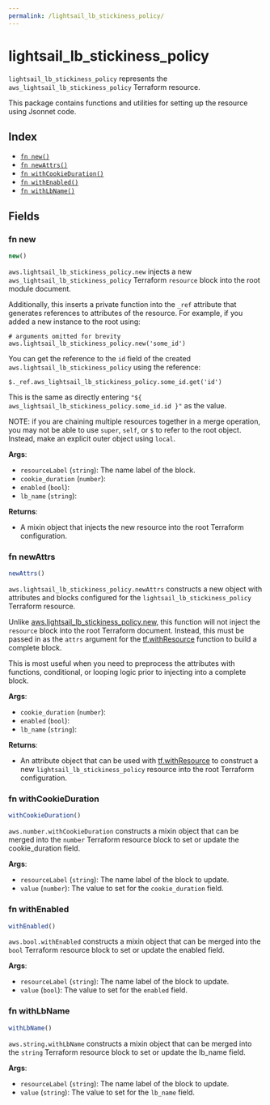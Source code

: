 ```yaml
---
permalink: /lightsail_lb_stickiness_policy/
---
```


# lightsail_lb_stickiness_policy

`lightsail_lb_stickiness_policy` represents the `aws_lightsail_lb_stickiness_policy` Terraform resource.



This package contains functions and utilities for setting up the resource using Jsonnet code.


## Index

* [`fn new()`](#fn-new)
* [`fn newAttrs()`](#fn-newattrs)
* [`fn withCookieDuration()`](#fn-withcookieduration)
* [`fn withEnabled()`](#fn-withenabled)
* [`fn withLbName()`](#fn-withlbname)

## Fields

### fn new

```ts
new()
```


`aws.lightsail_lb_stickiness_policy.new` injects a new `aws_lightsail_lb_stickiness_policy` Terraform `resource`
block into the root module document.

Additionally, this inserts a private function into the `_ref` attribute that generates references to attributes of the
resource. For example, if you added a new instance to the root using:

    # arguments omitted for brevity
    aws.lightsail_lb_stickiness_policy.new('some_id')

You can get the reference to the `id` field of the created `aws.lightsail_lb_stickiness_policy` using the reference:

    $._ref.aws_lightsail_lb_stickiness_policy.some_id.get('id')

This is the same as directly entering `"${ aws_lightsail_lb_stickiness_policy.some_id.id }"` as the value.

NOTE: if you are chaining multiple resources together in a merge operation, you may not be able to use `super`, `self`,
or `$` to refer to the root object. Instead, make an explicit outer object using `local`.

**Args**:
  - `resourceLabel` (`string`): The name label of the block.
  - `cookie_duration` (`number`): 
  - `enabled` (`bool`): 
  - `lb_name` (`string`): 

**Returns**:
- A mixin object that injects the new resource into the root Terraform configuration.


### fn newAttrs

```ts
newAttrs()
```


`aws.lightsail_lb_stickiness_policy.newAttrs` constructs a new object with attributes and blocks configured for the `lightsail_lb_stickiness_policy`
Terraform resource.

Unlike [aws.lightsail_lb_stickiness_policy.new](#fn-lightsail_lb_stickiness_policynew), this function will not inject the `resource`
block into the root Terraform document. Instead, this must be passed in as the `attrs` argument for the
[tf.withResource](https://github.com/tf-libsonnet/core/tree/main/docs#fn-withresource) function to build a complete block.

This is most useful when you need to preprocess the attributes with functions, conditional, or looping logic prior to
injecting into a complete block.

**Args**:
  - `cookie_duration` (`number`): 
  - `enabled` (`bool`): 
  - `lb_name` (`string`): 

**Returns**:
  - An attribute object that can be used with [tf.withResource](https://github.com/tf-libsonnet/core/tree/main/docs#fn-withresource) to construct a new `lightsail_lb_stickiness_policy` resource into the root Terraform configuration.


### fn withCookieDuration

```ts
withCookieDuration()
```

`aws.number.withCookieDuration` constructs a mixin object that can be merged into the `number`
Terraform resource block to set or update the cookie_duration field.



**Args**:
  - `resourceLabel` (`string`): The name label of the block to update.
  - `value` (`number`): The value to set for the `cookie_duration` field.


### fn withEnabled

```ts
withEnabled()
```

`aws.bool.withEnabled` constructs a mixin object that can be merged into the `bool`
Terraform resource block to set or update the enabled field.



**Args**:
  - `resourceLabel` (`string`): The name label of the block to update.
  - `value` (`bool`): The value to set for the `enabled` field.


### fn withLbName

```ts
withLbName()
```

`aws.string.withLbName` constructs a mixin object that can be merged into the `string`
Terraform resource block to set or update the lb_name field.



**Args**:
  - `resourceLabel` (`string`): The name label of the block to update.
  - `value` (`string`): The value to set for the `lb_name` field.
